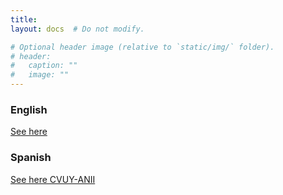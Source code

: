 ```yaml
---
title: 
layout: docs  # Do not modify.

# Optional header image (relative to `static/img/` folder).
# header:
#   caption: ""
#   image: ""
---
```



### English  
[See here](https://github.com/gonzalezrostani/academic-kickstart-vale/blob/master/content/cv/CV_GonzalezRostani.pdf)

### Spanish 
[See here CVUY-ANII](https://exportcvuy.anii.org.uy/cv/?191ab16e530ea44ba1f79a3d68e2aa0803cd1660fee818d8f4fa114427289f6dffc0311fbd81df8b61aa08c07502e21f26f1f7b0c8986627bea7a4e4b77e0233)
